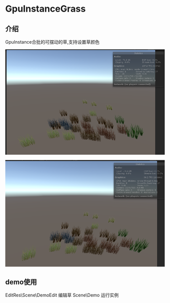 # GpuInstanceGrass
## 介绍

GpuInstance合批的可摆动的草,支持设置草颜色

![1](image\1.png)

![2](image\2.png)

## demo使用

EditRes\Scene\DemoEdit 编辑草
Scene\Demo 运行实例

